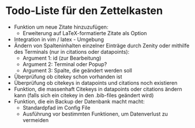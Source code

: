 # Todo-Liste für den Zettelkasten

- Funktion um neue Zitate hinzuzufügen:
	- Erweiterung auf LaTeX-formatierte Zitate als Option
- Integration in vim / latex - Umgebung
- Ändern von Spalteninhalten einzelner Einträge durch Zenity oder mithilfe des Terminals (nur in citations oder datapoints):
	- Argument 1: id (zur Bearbeitung)
	- Argument 2: Terminal oder Popup?
	- Argument 3: Spalte, die geändert werden soll
- Überprüfung ob citekey schon vorhanden ist
- Überprüfung ob citekeys in datapoints und citations noch existieren
- Funktion, die massenhaft Citekeys in datapoints oder citations ändern kann (falls sich ein citekey in den .bib-files geändert wird)
- Funktion, die ein Backup der Datenbank macht macht:
	- Standardpfad im Config File
	- Ausführung vor bestimmten Funktionen, um Datenverlust zu vermeiden
